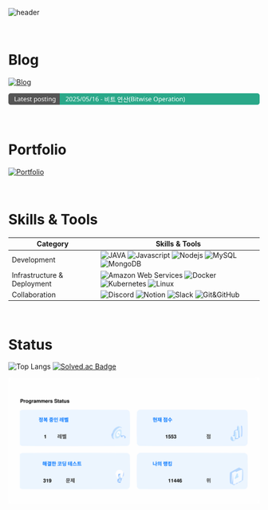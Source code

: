 ![header](https://capsule-render.vercel.app/api?type=soft&color=0:99d1ce,100:2aa889&height=170&fontAlignY=55&section=header&text=CHOO&fontSize=90&fontColor=0c1014&rotate=-8)

<br>

# Blog

[![Blog](https://img.shields.io/badge/CHOO─study-2aa889?style=flat&logo=github&logoColor=white)](https://github.com/CHOO-O/CHOO-study)

<!--LATEST_LINK_START-->
[![Latest Post](https://raw.githubusercontent.com/CHOO-O/CHOO-study/main/badge/Latest-post.svg)](https://github.com/CHOO-O/CHOO-study/blob/main/CS/Bitwise-operation.md)
<!--LATEST_LINK_END-->

<br>

# Portfolio

[![Portfolio](https://img.shields.io/badge/CHOO─portfolio-2aa889?style=flat&logo=github&logoColor=white)](https://choo-o.github.io/)

<br>

# Skills & Tools

| Category                    | Skills & Tools                                                                                                                                                                                                                                                                                                                                                                                                                                                                             |
| --------------------------- | ------------------------------------------------------------------------------------------------------------------------------------------------------------------------------------------------------------------------------------------------------------------------------------------------------------------------------------------------------------------------------------------------------------------------------------------------------------------------------------------ |
| Development                 | ![JAVA](https://img.shields.io/badge/JAVA-007396?style=flat&logo=Java&logoColor=white) ![Javascript](https://img.shields.io/badge/Javascript-F7DF1E?style=flat&logo=javascript&logoColor=white) ![Nodejs](https://img.shields.io/badge/Node.js-5FA04E?style=flat&logo=nodedotjs&logoColor=white) ![MySQL](https://img.shields.io/badge/MySQL-4479A1?style=flat&logo=mysql&logoColor=white) ![MongoDB](https://img.shields.io/badge/MongoDB-47A248?style=flat&logo=mongodb&logoColor=white) |
| Infrastructure & Deployment | ![Amazon Web Services](https://img.shields.io/badge/Amazon%20Web%20Services-232F3E?style=flat&logo=amazonwebservices&logoColor=white) ![Docker](https://img.shields.io/badge/Docker-2496ED?style=flat&logo=docker&logoColor=white) ![Kubernetes](https://img.shields.io/badge/Kubernetes-326CE5?style=flat&logo=kubernetes&logoColor=white) ![Linux](https://img.shields.io/badge/Linux-FCC624?style=flat&logo=linux&logoColor=white)                                                      |
| Collaboration               | ![Discord](https://img.shields.io/badge/Discord-5865F2?style=flat&logo=discord&logoColor=white) ![Notion](https://img.shields.io/badge/Notion-000000?style=flat&logo=slack&logoColor=white) ![Slack](https://img.shields.io/badge/Slack-4A154B?style=flat&logo=slack&logoColor=white) ![Git&GitHub](https://img.shields.io/badge/Git&GitHub-181717?style=flat&logo=github&logoColor=white)                                                                                                 |

<br>

# Status

![Top Langs](https://github-readme-stats.vercel.app/api/top-langs/?username=CHOO-O&layout=compact&theme=gotham) [![Solved.ac Badge](http://mazassumnida.wtf/api/v2/generate_badge?boj=choo_o)](https://solved.ac/choo_o})

![Programmers Badge](https://raw.githubusercontent.com/CHOO-O/Programmers_Badge_Generator/main/result/result.svg)

